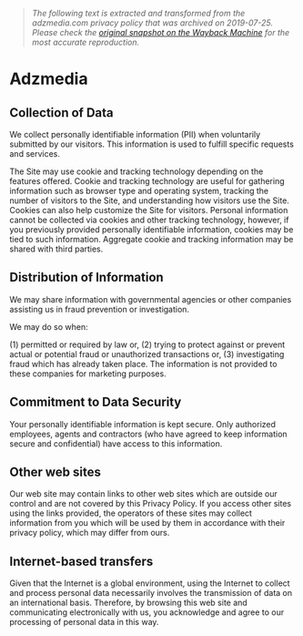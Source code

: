 > *The following text is extracted and transformed from the adzmedia.com privacy policy that was archived on 2019-07-25. Please check the [original snapshot on the Wayback Machine](https://web.archive.org/web/20190725210050id_/https%3A//www.adzmedia.com/privacy.html) for the most accurate reproduction.*

# Adzmedia

## Collection of Data

We collect personally identifiable information (PII) when voluntarily submitted by our visitors. This information is used to fulfill specific requests and services. 

The Site may use cookie and tracking technology depending on the features offered. Cookie and tracking technology are useful for gathering information such as browser type and operating system, tracking the number of visitors to the Site, and understanding how visitors use the Site. Cookies can also help customize the Site for visitors. Personal information cannot be collected via cookies and other tracking technology, however, if you previously provided personally identifiable information, cookies may be tied to such information. Aggregate cookie and tracking information may be shared with third parties.

## Distribution of Information

We may share information with governmental agencies or other companies assisting us in fraud prevention or investigation.

We may do so when: 

(1) permitted or required by law or, (2) trying to protect against or prevent actual or potential fraud or unauthorized transactions or, (3) investigating fraud which has already taken place. The information is not provided to these companies for marketing purposes.

## Commitment to Data Security

Your personally identifiable information is kept secure. Only authorized employees, agents and contractors (who have agreed to keep information secure and confidential) have access to this information.

## Other web sites

Our web site may contain links to other web sites which are outside our control and are not covered by this Privacy Policy. If you access other sites using the links provided, the operators of these sites may collect information from you which will be used by them in accordance with their privacy policy, which may differ from ours.

## Internet-based transfers

Given that the Internet is a global environment, using the Internet to collect and process personal data necessarily involves the transmission of data on an international basis. Therefore, by browsing this web site and communicating electronically with us, you acknowledge and agree to our processing of personal data in this way.
